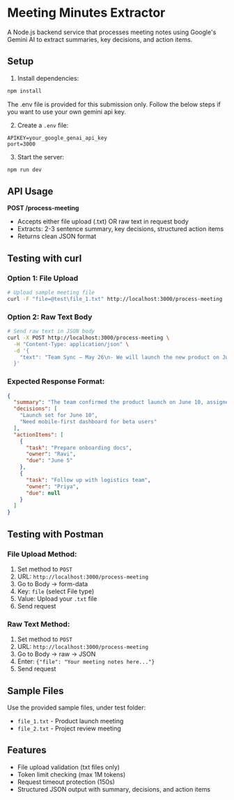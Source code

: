 # Meeting Minutes Extractor

A Node.js backend service that processes meeting notes using Google's Gemini AI to extract summaries, key decisions, and action items.

## Setup

1. Install dependencies:

```bash
npm install
```

The .env file is provided for this submission only.
Follow the below steps if you want to use your own gemini api key.

2. Create a `.env` file:

```
APIKEY=your_google_genai_api_key
port=3000
```

3. Start the server:

```bash
npm run dev
```

## API Usage

**POST /process-meeting**

- Accepts either file upload (.txt) OR raw text in request body
- Extracts: 2-3 sentence summary, key decisions, structured action items
- Returns clean JSON format

## Testing with curl

### Option 1: File Upload

```bash
# Upload sample meeting file
curl -F "file=@test\file_1.txt" http://localhost:3000/process-meeting
```

### Option 2: Raw Text Body

```bash
# Send raw text in JSON body
curl -X POST http://localhost:3000/process-meeting \
  -H "Content-Type: application/json" \
  -d '{
    "text": "Team Sync – May 26\n- We will launch the new product on June 10.\n- Ravi to prepare onboarding docs by June 5.\n- Priya will follow up with logistics team on packaging delay."
  }'
```

### Expected Response Format:

```json
{
  "summary": "The team confirmed the product launch on June 10, assigned onboarding preparation and logistics follow-up, and discussed user feedback on mobile design.",
  "decisions": [
    "Launch set for June 10",
    "Need mobile-first dashboard for beta users"
  ],
  "actionItems": [
    {
      "task": "Prepare onboarding docs",
      "owner": "Ravi",
      "due": "June 5"
    },
    {
      "task": "Follow up with logistics team",
      "owner": "Priya",
      "due": null
    }
  ]
}
```

## Testing with Postman

### File Upload Method:

1. Set method to `POST`
2. URL: `http://localhost:3000/process-meeting`
3. Go to Body → form-data
4. Key: `file` (select File type)
5. Value: Upload your `.txt` file
6. Send request

### Raw Text Method:

1. Set method to `POST`
2. URL: `http://localhost:3000/process-meeting`
3. Go to Body → raw → JSON
4. Enter: `{"file": "Your meeting notes here..."}`
5. Send request

## Sample Files

Use the provided sample files, under test folder:

- `file_1.txt` - Product launch meeting
- `file_2.txt` - Project review meeting

## Features

- File upload validation (txt files only)
- Token limit checking (max 1M tokens)
- Request timeout protection (150s)
- Structured JSON output with summary, decisions, and action items